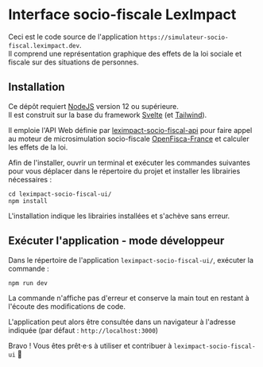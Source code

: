 # Interface socio-fiscale LexImpact

Ceci est le code source de l'application `https://simulateur-socio-fiscal.leximpact.dev`.  
Il comprend une représentation graphique des effets de la loi sociale et fiscale sur des situations de personnes.

## Installation

Ce dépôt requiert [NodeJS](https://nodejs.org/fr/) version 12 ou supérieure.  
Il est construit sur la base du framework [Svelte](https://svelte.dev/) (et [Tailwind](https://tailwindcss.com/)).

Il emploie l'API Web définie par [leximpact-socio-fiscal-api](https://github.com/leximpact/leximpact-socio-fiscal-api) pour faire appel au moteur de microsimulation socio-fiscale [OpenFisca-France](https://github.com/openfisca/openfisca-france) et calculer les effets de la loi.

Afin de l'installer, ouvrir un terminal et exécuter les commandes suivantes pour vous déplacer dans le répertoire du projet et installer les librairies nécessaires :

```shell
cd leximpact-socio-fiscal-ui/
npm install
```

L'installation indique les librairies installées et s'achève sans erreur.

## Exécuter l'application - mode développeur

Dans le répertoire de l'application `leximpact-socio-fiscal-ui/`, exécuter la commande : 

```shell
npm run dev
```

La commande n'affiche pas d'erreur et conserve la main tout en restant à l'écoute des modifications de code.

L'application peut alors être consultée dans un navigateur à l'adresse indiquée (par défaut : `http://localhost:3000`) 

Bravo ! Vous êtes prêt·e·s à utiliser et contribuer à `leximpact-socio-fiscal-ui` 🎉
